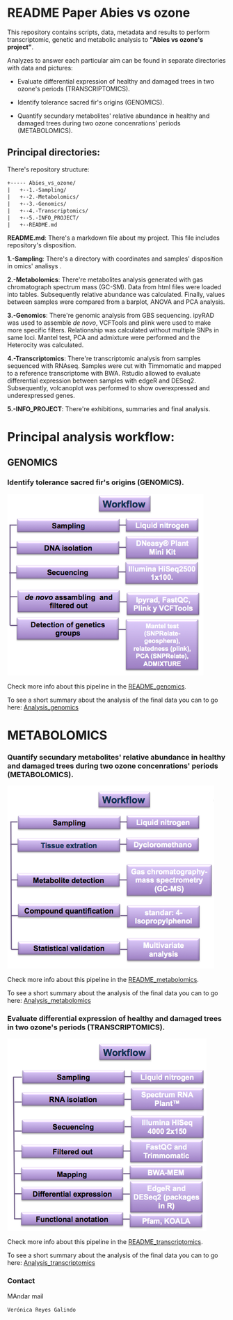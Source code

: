 # README Paper Abies vs ozone

This repository contains scripts, data, metadata and results to perform transcriptomic, genetic and metabolic analysis to **"Abies vs ozone's project"**.

Analyzes to answer each particular aim can be found in separate directories with data and pictures:

* Evaluate differential expression of healthy and damaged trees in two ozone's periods (TRANSCRIPTOMICS).

* Identify tolerance sacred fir's origins (GENOMICS).

* Quantify secundary metabolites' relative abundance in healthy and damaged trees during two ozone concenrations' periods (METABOLOMICS).

## Principal directories:

There's repository structure:

```
+----- Abies_vs_ozone/
|	+--1.-Sampling/
|	+--2.-Metabolomics/
|	+--3.-Genomics/
|	+--4.-Transcriptomics/
|	+--5.-INFO_PROJECT/
|	+--README.md
```


**README.md**: There's a markdown file about my project. This file includes repository's disposition.

**1.-Sampling**: There's a directory with coordinates and samples' disposition in omics' analisys .

**2.-Metabolomics**: There're metabolites analysis generated with gas chromatograph spectrum mass (GC-SM). Data from html files were loaded into tables. Subsequently relative abundance was calculated. Finally, values between samples were compared from a barplot, ANOVA and PCA analysis.

**3.-Genomics**: There're genomic analysis from GBS sequencing. ipyRAD was used to assemble *de novo*, VCFTools and plink were used to make more specific filters. Relationship was calculated without multiple SNPs in same loci. Mantel test, PCA and admixture were performed and the Heterocity was calculated.

**4.-Transcriptomics**: There're transcriptomic analysis from samples sequenced with RNAseq. Samples were cut with Timmomatic and mapped to a reference transcriptome with BWA. Rstudio allowed to evaluate differential expression between samples with edgeR and DESeq2. Subsequently, volcanoplot was performed to show overexpressed and underexpressed genes.

**5.-INFO_PROJECT**: There're exhibitions, summaries and final analysis.

# Principal analysis workflow:

## GENOMICS

### Identify tolerance sacred fir's origins (GENOMICS).

![](3.-Genomics/metadata/Genomic_methods.png)


Check more info about this pipeline in the [README_genomics](https://github.com/VeroIarrachtai/Abies_vs_ozone/blob/master/3.-Genomics/README_genomics.md).

To see a short summary about the analysis of the final data you can to go here: [Analysis_genomics](https://github.com/VeroIarrachtai/Abies_vs_ozone/blob/master/5.-INFO_PROJECT/GENOMICS_ligth_analysis.md)

# METABOLOMICS

### Quantify secundary metabolites' relative abundance in healthy and damaged trees during two ozone concenrations' periods (METABOLOMICS).

![](2.-Metabolomics/metadata/Metabolomic_methods.png)

Check more info about this pipeline in the [README_metabolomics](https://github.com/VeroIarrachtai/Abies_vs_ozone/tree/master/2.-METABOLOMICS/README_metabolomics.md).

To see a short summary about the analysis of the final data you can to go here: [Analysis_metabolomics](https://github.com/VeroIarrachtai/Abies_vs_ozone/blob/master/5.-INFO_PROJECT/METABOLOMICS_ligth_analysis.md)

### Evaluate differential expression of healthy and damaged trees in two ozone's periods (TRANSCRIPTOMICS).

![](4.-Transcriptomics/metadata/Transcriptomic_methods.png)

Check more info about this pipeline in the [README_transcriptomics](https://github.com/VeroIarrachtai/Abies_religiosa_vs_ozone/blob/master/4.-TRANSCRIPTOMICS/README_TRANSCRIPTOMICS.md).

To see a short summary about the analysis of the final data you can to go here: [Analysis_transcriptomics](https://github.com/VeroIarrachtai/Abies_vs_ozone/blob/master/5.-INFO_PROJECT/TRANSCRIPTOMICS_ligth_analysis.md)

### Contact
MAndar mail
```
Verónica Reyes Galindo
```

